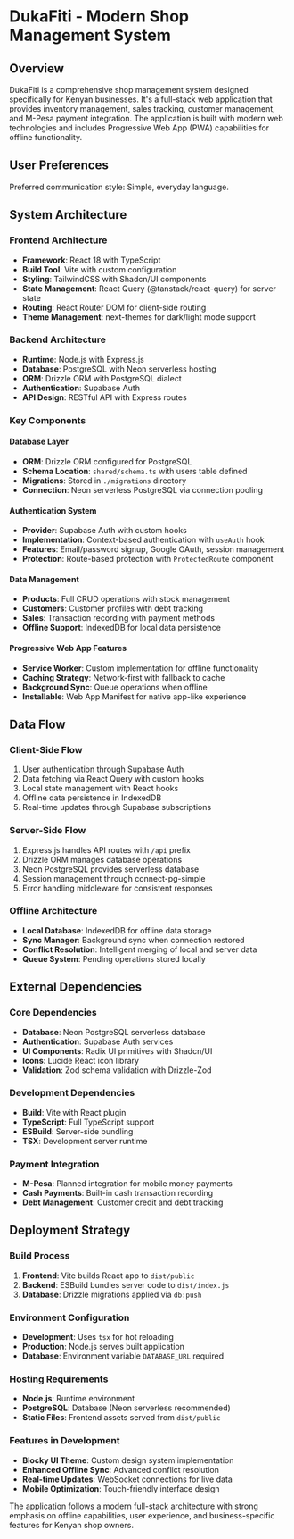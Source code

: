 # DukaFiti - Modern Shop Management System

## Overview

DukaFiti is a comprehensive shop management system designed specifically for Kenyan businesses. It's a full-stack web application that provides inventory management, sales tracking, customer management, and M-Pesa payment integration. The application is built with modern web technologies and includes Progressive Web App (PWA) capabilities for offline functionality.

## User Preferences

Preferred communication style: Simple, everyday language.

## System Architecture

### Frontend Architecture
- **Framework**: React 18 with TypeScript
- **Build Tool**: Vite with custom configuration
- **Styling**: TailwindCSS with Shadcn/UI components
- **State Management**: React Query (@tanstack/react-query) for server state
- **Routing**: React Router DOM for client-side routing
- **Theme Management**: next-themes for dark/light mode support

### Backend Architecture
- **Runtime**: Node.js with Express.js
- **Database**: PostgreSQL with Neon serverless hosting
- **ORM**: Drizzle ORM with PostgreSQL dialect
- **Authentication**: Supabase Auth
- **API Design**: RESTful API with Express routes

### Key Components

#### Database Layer
- **ORM**: Drizzle ORM configured for PostgreSQL
- **Schema Location**: `shared/schema.ts` with users table defined
- **Migrations**: Stored in `./migrations` directory
- **Connection**: Neon serverless PostgreSQL via connection pooling

#### Authentication System
- **Provider**: Supabase Auth with custom hooks
- **Implementation**: Context-based authentication with `useAuth` hook
- **Features**: Email/password signup, Google OAuth, session management
- **Protection**: Route-based protection with `ProtectedRoute` component

#### Data Management
- **Products**: Full CRUD operations with stock management
- **Customers**: Customer profiles with debt tracking
- **Sales**: Transaction recording with payment methods
- **Offline Support**: IndexedDB for local data persistence

#### Progressive Web App Features
- **Service Worker**: Custom implementation for offline functionality
- **Caching Strategy**: Network-first with fallback to cache
- **Background Sync**: Queue operations when offline
- **Installable**: Web App Manifest for native app-like experience

## Data Flow

### Client-Side Flow
1. User authentication through Supabase Auth
2. Data fetching via React Query with custom hooks
3. Local state management with React hooks
4. Offline data persistence in IndexedDB
5. Real-time updates through Supabase subscriptions

### Server-Side Flow
1. Express.js handles API routes with `/api` prefix
2. Drizzle ORM manages database operations
3. Neon PostgreSQL provides serverless database
4. Session management through connect-pg-simple
5. Error handling middleware for consistent responses

### Offline Architecture
- **Local Database**: IndexedDB for offline data storage
- **Sync Manager**: Background sync when connection restored
- **Conflict Resolution**: Intelligent merging of local and server data
- **Queue System**: Pending operations stored locally

## External Dependencies

### Core Dependencies
- **Database**: Neon PostgreSQL serverless database
- **Authentication**: Supabase Auth services
- **UI Components**: Radix UI primitives with Shadcn/UI
- **Icons**: Lucide React icon library
- **Validation**: Zod schema validation with Drizzle-Zod

### Development Dependencies
- **Build**: Vite with React plugin
- **TypeScript**: Full TypeScript support
- **ESBuild**: Server-side bundling
- **TSX**: Development server runtime

### Payment Integration
- **M-Pesa**: Planned integration for mobile money payments
- **Cash Payments**: Built-in cash transaction recording
- **Debt Management**: Customer credit and debt tracking

## Deployment Strategy

### Build Process
1. **Frontend**: Vite builds React app to `dist/public`
2. **Backend**: ESBuild bundles server code to `dist/index.js`
3. **Database**: Drizzle migrations applied via `db:push`

### Environment Configuration
- **Development**: Uses `tsx` for hot reloading
- **Production**: Node.js serves built application
- **Database**: Environment variable `DATABASE_URL` required

### Hosting Requirements
- **Node.js**: Runtime environment
- **PostgreSQL**: Database (Neon serverless recommended)
- **Static Files**: Frontend assets served from `dist/public`

### Features in Development
- **Blocky UI Theme**: Custom design system implementation
- **Enhanced Offline Sync**: Advanced conflict resolution
- **Real-time Updates**: WebSocket connections for live data
- **Mobile Optimization**: Touch-friendly interface design

The application follows a modern full-stack architecture with strong emphasis on offline capabilities, user experience, and business-specific features for Kenyan shop owners.